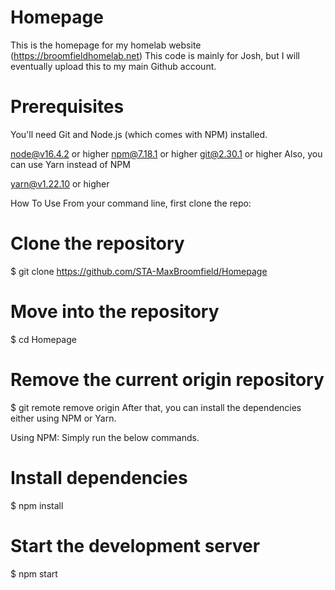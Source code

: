 # Homepage
This is the homepage for my homelab website (https://broomfieldhomelab.net)
This code is mainly for Josh, but I will eventually upload this to my main Github account.

# Prerequisites 
You'll need Git and Node.js (which comes with NPM) installed.

node@v16.4.2 or higher
npm@7.18.1 or higher
git@2.30.1 or higher
Also, you can use Yarn instead of NPM

yarn@v1.22.10 or higher

How To Use 
From your command line, first clone the repo:

# Clone the repository
$ git clone https://github.com/STA-MaxBroomfield/Homepage

# Move into the repository
$ cd Homepage

# Remove the current origin repository
$ git remote remove origin
After that, you can install the dependencies either using NPM or Yarn.

Using NPM: Simply run the below commands.

# Install dependencies
$ npm install

# Start the development server
$ npm start
